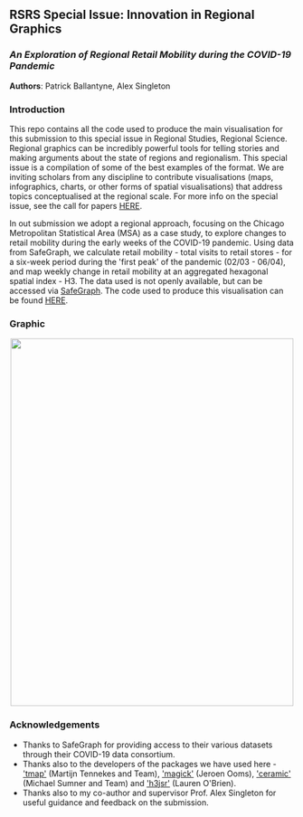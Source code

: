 
## RSRS Special Issue: Innovation in Regional Graphics 

### *An Exploration of Regional Retail Mobility during the COVID-19 Pandemic*

**Authors**: Patrick Ballantyne, Alex Singleton 

### Introduction 

This repo contains all the code used to produce the main visualisation for this submission to this special issue in Regional Studies, Regional Science. Regional graphics can be incredibly powerful tools for telling stories and making arguments about the state of regions and regionalism. This special issue is a compilation of some of the best examples of the format. We are inviting scholars from any discipline to contribute visualisations (maps, infographics, charts, or other forms of spatial visualisations) that address topics conceptualised at the regional scale. For more info on the special issue, see the call for papers [HERE](https://www.regionalstudies.org/special_issue/rsrs-innovation-in-regional-graphics/).

In out submission we adopt a regional approach, focusing on the Chicago Metropolitan Statistical Area (MSA) as a case study, to explore changes to retail mobility during the early weeks of the COVID-19 pandemic. Using data from SafeGraph, we calculate retail mobility - total visits to retail stores - for a six-week period during the 'first peak' of the pandemic (02/03 - 06/04), and map weekly change in retail mobility at an aggregated hexagonal spatial index - H3. The data used is not openly available, but can be accessed via [SafeGraph](https://www.safegraph.com/covid-19-data-consortium#:~:text=SafeGraph%20is%20providing%20free%20access,COVID%2D19%20(Coronavirus)). The code used to produce this visualisation can be found [HERE]('RSRS_Graphic.R').

### Graphic

  <p align="center">
 <img width="500" height="650" src ="https://user-images.githubusercontent.com/43341895/106120235-08540700-614e-11eb-8cc2-6483a23597aa.gif">
</p>

### Acknowledgements

* Thanks to SafeGraph for providing access to their various datasets through their COVID-19 data consortium.
* Thanks also to the developers of the packages we have used here - ['tmap'](https://github.com/mtennekes/tmap) (Martijn Tennekes and Team), ['magick'](https://github.com/ropensci/magick) (Jeroen Ooms), ['ceramic'](https://cran.r-project.org/web/packages/ceramic/index.html) (Michael Sumner and Team) and ['h3jsr'](https://github.com/obrl-soil/h3jsr) (Lauren O'Brien).
* Thanks also to my co-author and supervisor Prof. Alex Singleton for useful guidance and feedback on the submission.


